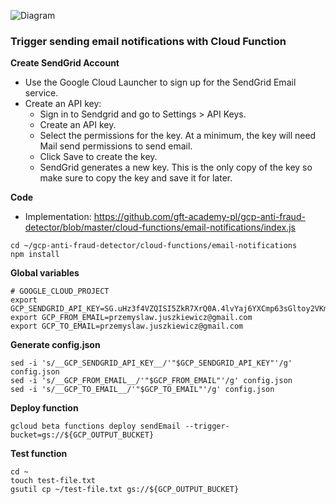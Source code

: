 ![Diagram](https://github.com/gft-academy-pl/gcp-anti-fraud-detector/blob/master/assets/notifications-highlight.png?raw=true)

### Trigger sending email notifications with Cloud Function

**Create SendGrid Account**
- Use the Google Cloud Launcher to sign up for the SendGrid Email service.
- Create an API key:
  - Sign in to Sendgrid and go to Settings > API Keys.
  - Create an API key.
  - Select the permissions for the key. At a minimum, the key will need Mail send permissions to send email.
  - Click Save to create the key.
  - SendGrid generates a new key. This is the only copy of the key so make sure to copy the key and save it for later.

**Code**

- Implementation: https://github.com/gft-academy-pl/gcp-anti-fraud-detector/blob/master/cloud-functions/email-notifications/index.js

```
cd ~/gcp-anti-fraud-detector/cloud-functions/email-notifications
npm install
```

**Global variables**

```
# GOOGLE_CLOUD_PROJECT
export GCP_SENDGRID_API_KEY=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
export GCP_FROM_EMAIL=przemyslaw.juszkiewicz@gmail.com
export GCP_TO_EMAIL=przemyslaw.juszkiewicz@gmail.com
```

**Generate config.json**

```
sed -i 's/__GCP_SENDGRID_API_KEY__/'"$GCP_SENDGRID_API_KEY"'/g' config.json
sed -i 's/__GCP_FROM_EMAIL__/'"$GCP_FROM_EMAIL"'/g' config.json
sed -i 's/__GCP_TO_EMAIL__/'"$GCP_TO_EMAIL"'/g' config.json
```

**Deploy function**

```
gcloud beta functions deploy sendEmail --trigger-bucket=gs://${GCP_OUTPUT_BUCKET}
```

**Test function**

```
cd ~
touch test-file.txt
gsutil cp ~/test-file.txt gs://${GCP_OUTPUT_BUCKET}
```
